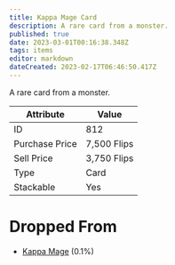 ```yaml
---
title: Kappa Mage Card
description: A rare card from a monster.
published: true
date: 2023-03-01T00:16:38.348Z
tags: items
editor: markdown
dateCreated: 2023-02-17T06:46:50.417Z
---
```


A rare card from a monster.

|Attribute|Value|
|-|-|
|ID|812|
|Purchase Price|7,500 Flips|
|Sell Price|3,750 Flips|
|Type|Card|
|Stackable|Yes|


# Dropped From
 * [Kappa Mage](/monsters/kappa-mage) (0.1%)
